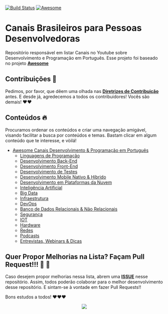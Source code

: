 [![Build Status](https://travis-ci.org/carolcodes/youtube-br-desenvolvimento.svg?branch=master)](https://travis-ci.org/carolcodes/youtube-br-desenvolvimento) [![Awesome](https://awesome.re/badge.svg)](https://awesome.re)

# Canais Brasileiros para Pessoas Desenvolvedoras 

Repositório responsável em listar Canais no Youtube sobre Desenvolvimento e Programação em Português. Esse projeto foi baseado no projeto **[Awesome](https://awesome.re)**

## Contribuições 📌

Pedimos, por favor, que dêem uma olhada nas **[Diretrizes de Contribuição](https://github.com/carolcodes/youtube-br-desenvolvimento/blob/master/CONTRIBUTING.md)** antes. E desde já, agredecemos a todos os contribuidores! Vocês são demais! ❤️❤️

## Conteúdos 🔥

Procuramos ordenar os conteúdos e criar uma navegação amigável, visando facilitar a busca por conteúdos e temas. Bastam clicar em algum conteúdo que te interesse, e vòilá! 

- [Awesome Canais Desenvolvimento & Programação em Português](#youtube-br-desenvolvimento)
	- [Linguagens de Programação](conteudos/linguagens-de-programacao.md)
	- [Desenvolvimento Back-End](conteudos/desenvolvimento-back-end.md)
	- [Desenvolvimento Front-End](conteudos/desenvolvimento-front-end.md)
	- [Desenvolvimento de Testes](conteudos/desenvolvimento-de-testes.md)
	- [Desenvolvimento Mobile Nativo & Híbrido](conteudos/desenvolvimento-mobile-hibrido.md)
	- [Desenvolvimento em Plataformas da Nuvem](conteudos/desenvolvimento-plataformas-da-nuvem.md)
	- [Inteligência Artificial](conteudos/inteligencia-artificial.md)
	- [Big Data](conteudos/big-data.md)
	- [Infraestrutura](conteudos/infraestrutura.md)
	- [DevOps](conteudos/dev-ops.md)
	- [Banco de Dados Relacionais & Não Relacionais](conteudos/banco-de-dados-e-bancos-não-relacionais.md)
	- [Segurança](conteudos/seguranca.md)
	- [IOT](conteudos/iot.md)
	- [Hardware](conteudos/hardware.md)
	- [Redes](conteudos/redes.md)
	- [Podcasts](conteudos/podcasts.md)
	- [Entrevistas, Webinars & Dicas](conteudos/entrevistas-webinars-e-dicas.md)

## Quer Propor Melhorias na Lista? Façam Pull Request!!! 🌟 🌟

Caso desejem propor melhorias nessa lista, abrem uma **[ISSUE](https://github.com/carolcodes/youtube-br-desenvolvimento/issues)** nesse repositório. Assim, todos poderão colaborar para o melhor desenvolvimento desse repositório. E sintam-se à vontade em fazer Pull Requests!!

Bons estudos a todos! ❤️❤️❤️

<p align="center">
  <img src="https://i.imgsafe.org/2c/2c024270b3.gif"/>  
</p>

